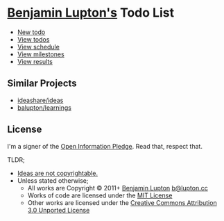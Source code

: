 # [Benjamin Lupton's](http://balupton.com) Todo List

- [New todo](https://github.com/balupton/todo/issues/new)
- [View todos](https://github.com/balupton/todo/issues)
- [View schedule](https://huboard.com/balupton/todo)
- [View milestones](https://huboard.com/balupton/todo/backlog)
- [View results](https://github.com/balupton/todo/pulse)


## Similar Projects

- [ideashare/ideas](https://github.com/ideashare/ideas)
- [balupton/learnings](https://github.com/balupton/learnings)


## License

I'm a signer of the [Open Information Pledge](https://gist.github.com/balupton/6937426). Read that, respect that.

TLDR;

- [Ideas are not copyrightable.](http://en.wikipedia.org/wiki/Idea%E2%80%93expression_divide)
- Unless stated otherwise;
	- All works are Copyright © 2011+ [Benjamin Lupton](http://balupton.com) <b@lupton.cc>
	- Works of code are licensed under the [MIT License](http://creativecommons.org/licenses/MIT/)
	- Other works are licensed under the [Creative Commons Attribution 3.0 Unported License](http://creativecommons.org/licenses/by/3.0/)
